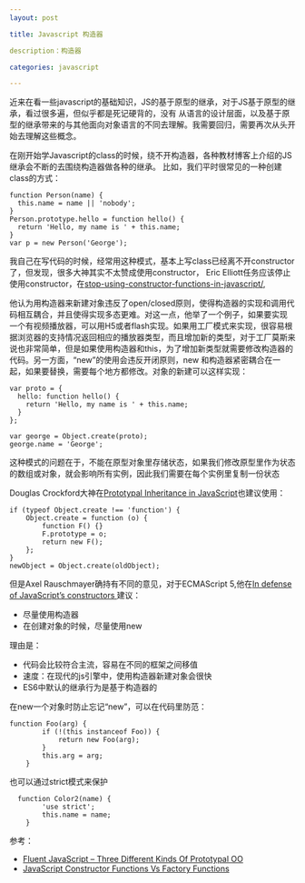 ```yaml
---
layout: post

title: Javascript 构造器

description：构造器

categories: javascript

---
```


近来在看一些javascript的基础知识，JS的基于原型的继承，对于JS基于原型的继承，看过很多遍，但似乎都是死记硬背的，没有
从语言的设计层面，以及基于原型的继承带来的与其他面向对象语言的不同去理解。我需要回归，需要再次从头开始去理解这些概念。

在刚开始学Javascript的class的时候，绕不开构造器，各种教材博客上介绍的JS继承会不断的去围绕构造器做各种的继承。
比如，我们平时很常见的一种创建class的方式：
```
function Person(name) {
  this.name = name || 'nobody';
}
Person.prototype.hello = function hello() {
  return 'Hello, my name is ' + this.name;
}
var p = new Person('George');
```
我自己在写代码的时候，经常用这种模式，基本上写class已经离不开constructor了，但发现，很多大神其实不太赞成使用constructor，
Eric Elliott任务应该停止使用constructor，在[stop-using-constructor-functions-in-javascript/](http://ericleads.com/2012/09/stop-using-constructor-functions-in-javascript/),

他认为用构造器来新建对象违反了open/closed原则，使得构造器的实现和调用代码相互耦合，并且使得实现多态更难。对这一点，他举了一个例子，如果要实现
一个有视频播放器，可以用H5或者flash实现。如果用工厂模式来实现，很容易根据浏览器的支持情况返回相应的播放器类型，而且增加新的类型，对于工厂莫斯来说也非常简单，但是如果使用构造器和this，为了增加新类型就需要修改构造器的代码。另一方面，“new”的使用会违反开闭原则，new 和构造器紧密耦合在一起，如果要替换，需要每个地方都修改。对象的新建可以这样实现：

```
var proto = {
  hello: function hello() {
    return 'Hello, my name is ' + this.name;
  }
};
 
var george = Object.create(proto);
george.name = 'George';

```

这种模式的问题在于，不能在原型对象里存储状态，如果我们修改原型里作为状态的数组或对象，就会影响所有实例，因此我们需要在每个实例里复制一份状态

Douglas Crockford大神在[Prototypal Inheritance in JavaScript](http://javascript.crockford.com/prototypal.html)也建议使用：

```
if (typeof Object.create !== 'function') {
    Object.create = function (o) {
        function F() {}
        F.prototype = o;
        return new F();
    };
}
newObject = Object.create(oldObject);
```

但是Axel Rauschmayer确持有不同的意见，对于ECMAScript 5,他在[In defense of JavaScript’s constructors
](http://www.2ality.com/2013/07/defending-constructors.html)建议：
* 尽量使用构造器
* 在创建对象的时候，尽量使用new

理由是：
* 代码会比较符合主流，容易在不同的框架之间移值
* 速度：在现代的js引擎中，使用构造器新建对象会很快
* ES6中默认的继承行为是基于构造器的

在new一个对象时防止忘记“new”，可以在代码里防范：

```
function Foo(arg) {
        if (!(this instanceof Foo)) {
            return new Foo(arg);
        }
        this.arg = arg;
    }
```

也可以通过strict模式来保护
```
  function Color2(name) {
        'use strict';
        this.name = name;
    }
```
参考：

 * [Fluent JavaScript – Three Different Kinds Of Prototypal OO](http://ericleads.com/2013/02/fluent-javascript-three-different-kinds-of-prototypal-oo/)
 * [JavaScript Constructor Functions Vs Factory Functions](http://ericleads.com/2013/01/javascript-constructor-functions-vs-factory-functions/)
